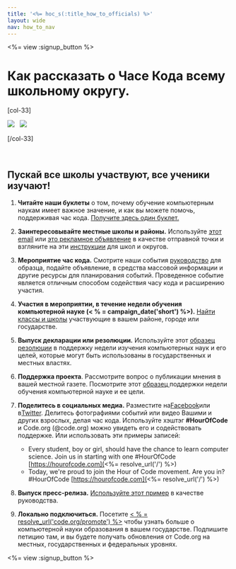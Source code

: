 ```yaml
---
title: '<%= hoc_s(:title_how_to_officials) %>'
layout: wide
nav: how_to_nav
---
```

<%= view :signup_button %>

# Как рассказать о Часе Кода всему школьному округу.

[col-33]

![](/images/fit-275/highlight-obama.png)&nbsp;&nbsp;&nbsp;![](/images/fit-246/dan.jpg)

[/col-33]

<p style="clear:both">&nbsp;</p>

## Пускай все школы участвуют, все ученики изучают!

1. **Читайте наши буклеты** о том, почему обучение компьютерным наукам имеет важное значение, и как вы можете помочь, поддерживая час кода. [Получите здесь один буклет.](/files/hoc-one-pager-public-officials-2016.pdf)

2. **Заинтересовывайте местные школы и районы.** Используйте [этот email](<%= resolve_url('/promote/resources#sample-emails') %>) или [это рекламное объявление](<%= resolve_url('/promote/stats') %>) в качестве отправной точки и взгляните на эти [инструкции](<%= resolve_url('/how-to') %>) для школ и округов.

3. **Мероприятие час кода.** Смотрите наши события [руководство](<%= resolve_url('/how-to/events') %>) для образца, подайте объявление, в средства массовой информации и другие ресурсы для планирования событий. Проведенное событие является отличным способом содействия часу кода и расширению участия.

4. **Участия в мероприятии, в течение недели обучения компьютерной науке (< % = campaign_date('short') %>).** [Найти классы и школы](<%= resolve_url('/events') %>) участвующие в вашем районе, городе или государстве.

5. **Выпуск декларации или резолюции.** Используйте этот [образец резолюции](<%= resolve_url('resources/proclamation') %>) в поддержку недели изучения компьютерных наук и его целей, которые могут быть использованы в государственных и местных властях.

6. **Поддержка проекта**. Рассмотрите вопрос о публикации мнения в вашей местной газете. Посмотрите этот [образец ](<%= resolve_url('/promote/op-ed') %>) поддержки недели обучения компьютерной науке и ее цели.

7. **Поделитесь в социальных медиа.** Разместите на[Facebook](https://www.facebook.com/sharer/sharer.php?u=http%3A%2F%2Fhourofcode.com%2Fus)или в[Twitter](https://twitter.com/intent/tweet?url=http%3A%2F%2Fhourofcode.com&text=I%27m%20participating%20in%20this%20year%27s%20%23HourOfCode%2C%20are%20you%3F%20%40codeorg&original_referer=https%3A%2F%2Fwww.google.com%2Furl%3Fq%3Dhttps%253A%252F%252Ftwitter.com%252Fshare%253Fhashtags%253D%2526amp%253Brelated%253Dcodeorg%2526amp%253Btext%253DI%252527m%252Bparticipating%252Bin%252Bthis%252Byear%252527s%252B%252523HourOfCode%25252C%252Bare%252Byou%25253F%252B%252540codeorg%2526amp%253Burl%253Dhttp%25253A%25252F%25252Fhourofcode.com%26sa%3DD%26sntz%3D1%26usg%3DAFQjCNE1GLTUbKZfMlEh9Aj5w0iswz6PYQ&related=codeorg&hashtags=). Делитесь фотографиями событий или видео Вашими и других взрослых, делая час кода. Используйте хэштэг **#HourOfCode** и Code.org (@code.org) можно увидеть его и содействовать поддержке. Или использовать эти примеры записей:
    
    - Every student, boy or girl, should have the chance to learn computer science. Join us in starting with one #HourOfCode [https://hourofcode.com](<%= resolve_url('/') %>)
    - Today, we're proud to join the Hour of Code movement. Are you in? #HourOfCode [https://hourofcode.com](<%= resolve_url('/') %>)   
          
        

8. **Выпуск пресс-релиза.** [Используйте этот пример](<%= resolve_url('/promote/official-press-release') %>) в качестве руководства.

9. **Локально подключиться.** Посетите [< % = resolve_url('code.org/promote') %>](<%= resolve_url('https://code.org/promote') %>) чтобы узнать больше о компьютерной науки образования в вашем государстве. Подпишите петицию там, и вы будете получать обновления от Code.org на местных, государственных и федеральных уровнях.

<%= view :signup_button %>